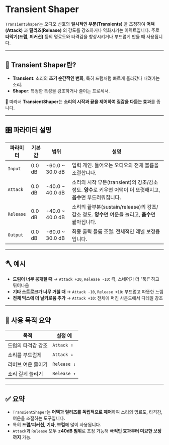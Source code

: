 # Transient Shaper

`TransientShaper`는 오디오 신호의 **일시적인 부분(Transients)** 을 조정하여 **어택(Attack)** 과 **릴리즈(Release)** 의 강도를 강조하거나 약화시키는 이펙트입니다. 주로 **타악기(드럼, 퍼커션)** 등의 명료도와 타격감을 향상시키거나 부드럽게 만들 때 사용됩니다.

---

## 🧠 Transient Shaper란?

* **Transient**: 소리의 **초기 순간적인 변화**, 특히 드럼처럼 빠르게 올라갔다 내려가는 소리.
* **Shaper**: 특정한 특성을 강조하거나 줄이는 프로세서.

📌 따라서 **TransientShaper**는 **소리의 시작과 끝을 제어하여 질감을 다듬는 효과**를 줍니다.

---

## 🎛️ 파라미터 설명

| 파라미터      | 기본값    | 범위               | 설명                                                                        |
| --------- | ------ | ---------------- | ------------------------------------------------------------------------- |
| `Input`   | 0.0 dB | -60.0 \~ 30.0 dB | 입력 게인. 들어오는 오디오의 전체 볼륨을 조절합니다.                                            |
| `Attack`  | 0.0 dB | -40.0 \~ 40.0 dB | 소리의 시작 부분(transient)의 강조/감소 정도. **양수**로 키우면 어택이 더 또렷해지고, **음수**면 부드러워집니다. |
| `Release` | 0.0 dB | -40.0 \~ 40.0 dB | 소리의 끝부분(sustain/release)의 강조/감소 정도. **양수**면 여운을 늘리고, **음수**면 짧아집니다.       |
| `Output`  | 0.0 dB | -60.0 \~ 30.0 dB | 최종 출력 볼륨 조절. 전체적인 레벨 보정용입니다.                                              |

---

## 🪓 예시

* **드럼이 너무 뭉개질 때** → `Attack +20`, `Release -10`: 킥, 스네어가 더 "툭!" 하고 튀어나옴
* **기타 스트로크가 너무 거칠 때** → `Attack -10`, `Release +10`: 부드럽고 따뜻한 느낌
* **전체 믹스에 더 날카로움 추가** → `Attack +10`: 전체에 퍼진 사운드에서 디테일 강조

---

## 🧩 사용 목적 요약

| 목적         | 설정 예        |
| ---------- | ----------- |
| 드럼의 타격감 강조 | `Attack ↑`  |
| 소리를 부드럽게   | `Attack ↓`  |
| 리버브 여운 줄이기 | `Release ↓` |
| 소리 길게 늘리기  | `Release ↑` |

---

## ✅ 요약

* `TransientShaper`는 **어택과 릴리즈를 독립적으로 제어**하여 소리의 명료도, 타격감, 여운을 조절하는 도구입니다.
* 특히 **드럼/퍼커션, 기타, 보컬**에 많이 사용됩니다.
* `Attack`과 `Release` 모두 **±40dB 범위**로 조정 가능해 **극적인 효과부터 미묘한 보정까지** 가능.
